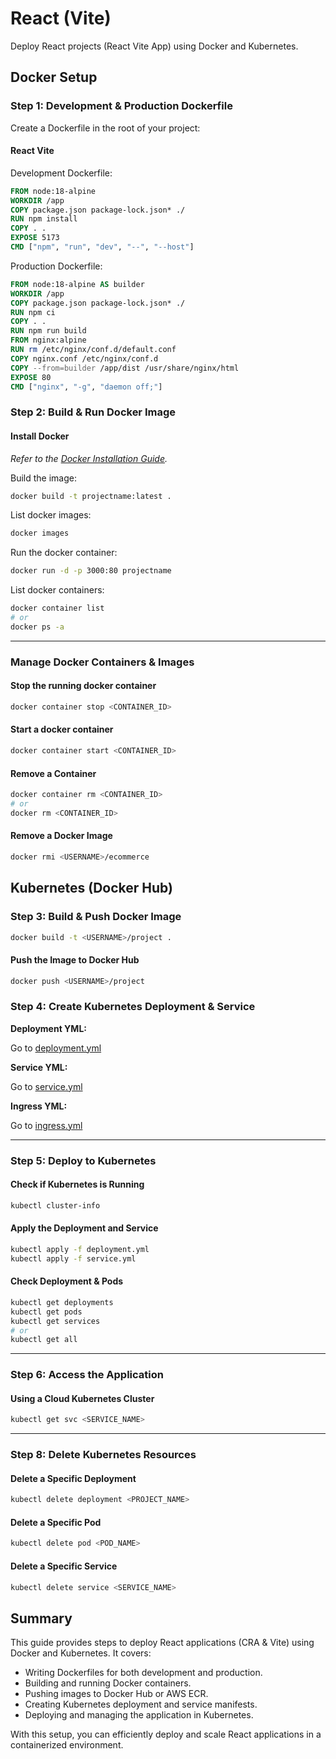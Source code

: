 # React (Vite)
Deploy React projects (React Vite App) using Docker and Kubernetes.

## Docker Setup

### Step 1: Development & Production Dockerfile
Create a Dockerfile in the root of your project:

#### React Vite

Development Dockerfile:
```dockerfile
FROM node:18-alpine
WORKDIR /app
COPY package.json package-lock.json* ./
RUN npm install
COPY . .
EXPOSE 5173
CMD ["npm", "run", "dev", "--", "--host"]
```

Production Dockerfile:
```dockerfile
FROM node:18-alpine AS builder
WORKDIR /app
COPY package.json package-lock.json* ./
RUN npm ci
COPY . .
RUN npm run build
FROM nginx:alpine
RUN rm /etc/nginx/conf.d/default.conf
COPY nginx.conf /etc/nginx/conf.d
COPY --from=builder /app/dist /usr/share/nginx/html
EXPOSE 80
CMD ["nginx", "-g", "daemon off;"]
```

### Step 2: Build & Run Docker Image

#### Install Docker  
*Refer to the [Docker Installation Guide](https://github.com/codeincrypt/docker-kubernetes/blob/main/Install.md).*


Build the image:
```sh
docker build -t projectname:latest .
```

List docker images: 
```sh
docker images
```

Run the docker container:
```sh
docker run -d -p 3000:80 projectname
```

List docker containers:
```sh
docker container list
# or
docker ps -a
```

---
### Manage Docker Containers & Images

#### Stop the running docker container
```sh
docker container stop <CONTAINER_ID>
```
#### Start a docker container
```sh
docker container start <CONTAINER_ID>
```

#### Remove a Container
```sh
docker container rm <CONTAINER_ID>
# or 
docker rm <CONTAINER_ID>
```

#### Remove a Docker Image
```sh
docker rmi <USERNAME>/ecommerce
```

## Kubernetes (Docker Hub)

### Step 3: Build & Push Docker Image
```sh
docker build -t <USERNAME>/project .
```

#### Push the Image to Docker Hub
```sh
docker push <USERNAME>/project
```

### Step 4: Create Kubernetes Deployment & Service

**Deployment YML:**

Go to [deployment.yml](https://github.com/codeincrypt/docker-kubernetes/blob/main/deploy/deployment.yml)


**Service YML:**

Go to [service.yml](https://github.com/codeincrypt/docker-kubernetes/blob/main/deploy/service.yml)


**Ingress YML:**

Go to [ingress.yml](https://github.com/codeincrypt/docker-kubernetes/blob/main/deploy/ingress.yml)

---
### Step 5: Deploy to Kubernetes

#### Check if Kubernetes is Running
```sh
kubectl cluster-info
```

#### Apply the Deployment and Service
```sh
kubectl apply -f deployment.yml
kubectl apply -f service.yml
```

#### Check Deployment & Pods
```sh
kubectl get deployments
kubectl get pods
kubectl get services
# or
kubectl get all
```
---
### Step 6: Access the Application

#### Using a Cloud Kubernetes Cluster
```sh
kubectl get svc <SERVICE_NAME>
```

---
### Step 8: Delete Kubernetes Resources

#### Delete a Specific Deployment
```sh
kubectl delete deployment <PROJECT_NAME>
```

#### Delete a Specific Pod
```sh
kubectl delete pod <POD_NAME>
```

#### Delete a Specific Service
```sh
kubectl delete service <SERVICE_NAME>
```

## Summary
This guide provides steps to deploy React applications (CRA & Vite) using Docker and Kubernetes. It covers:
- Writing Dockerfiles for both development and production.
- Building and running Docker containers.
- Pushing images to Docker Hub or AWS ECR.
- Creating Kubernetes deployment and service manifests.
- Deploying and managing the application in Kubernetes.

With this setup, you can efficiently deploy and scale React applications in a containerized environment.
